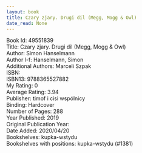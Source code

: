 ```yaml
---
layout: book
title: Czary zjary. Drugi dil (Megg, Mogg & Owl)
date_read: None
---
```


Book Id: 49551839<br />
Title: Czary zjary. Drugi dil (Megg, Mogg & Owl)<br />
Author: Simon Hanselmann<br />
Author l-f: Hanselmann, Simon<br />
Additional Authors: Marceli Szpak<br />
ISBN: <br />
ISBN13: 9788365527882<br />
My Rating: 0<br />
Average Rating: 3.94<br />
Publisher: timof i cisi wspólnicy<br />
Binding: Hardcover<br />
Number of Pages: 288<br />
Year Published: 2019<br />
Original Publication Year: <br />
Date Added: 2020/04/20<br />
Bookshelves: kupka-wstydu<br />
Bookshelves with positions: kupka-wstydu (#1381)<br />

